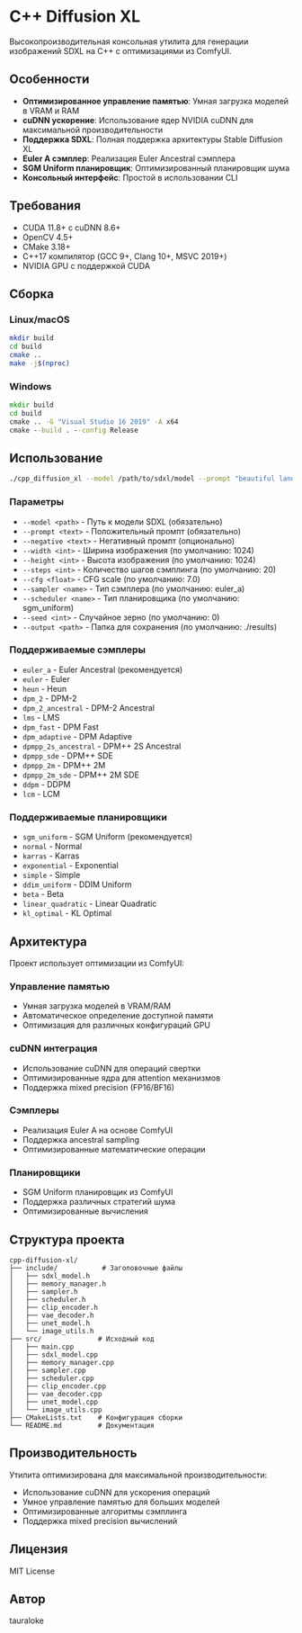 # C++ Diffusion XL

Высокопроизводительная консольная утилита для генерации изображений SDXL на C++ с оптимизациями из ComfyUI.

## Особенности

- **Оптимизированное управление памятью**: Умная загрузка моделей в VRAM и RAM
- **cuDNN ускорение**: Использование ядер NVIDIA cuDNN для максимальной производительности
- **Поддержка SDXL**: Полная поддержка архитектуры Stable Diffusion XL
- **Euler A сэмплер**: Реализация Euler Ancestral сэмплера
- **SGM Uniform планировщик**: Оптимизированный планировщик шума
- **Консольный интерфейс**: Простой в использовании CLI

## Требования

- CUDA 11.8+ с cuDNN 8.6+
- OpenCV 4.5+
- CMake 3.18+
- C++17 компилятор (GCC 9+, Clang 10+, MSVC 2019+)
- NVIDIA GPU с поддержкой CUDA

## Сборка

### Linux/macOS

```bash
mkdir build
cd build
cmake ..
make -j$(nproc)
```

### Windows

```cmd
mkdir build
cd build
cmake .. -G "Visual Studio 16 2019" -A x64
cmake --build . --config Release
```

## Использование

```bash
./cpp_diffusion_xl --model /path/to/sdxl/model --prompt "beautiful landscape" --width 1024 --height 1024 --steps 20 --cfg 7.0 --sampler euler_a --scheduler sgm_uniform
```

### Параметры

- `--model <path>` - Путь к модели SDXL (обязательно)
- `--prompt <text>` - Положительный промпт (обязательно)
- `--negative <text>` - Негативный промпт (опционально)
- `--width <int>` - Ширина изображения (по умолчанию: 1024)
- `--height <int>` - Высота изображения (по умолчанию: 1024)
- `--steps <int>` - Количество шагов сэмплинга (по умолчанию: 20)
- `--cfg <float>` - CFG scale (по умолчанию: 7.0)
- `--sampler <name>` - Тип сэмплера (по умолчанию: euler_a)
- `--scheduler <name>` - Тип планировщика (по умолчанию: sgm_uniform)
- `--seed <int>` - Случайное зерно (по умолчанию: 0)
- `--output <path>` - Папка для сохранения (по умолчанию: ./results)

### Поддерживаемые сэмплеры

- `euler_a` - Euler Ancestral (рекомендуется)
- `euler` - Euler
- `heun` - Heun
- `dpm_2` - DPM-2
- `dpm_2_ancestral` - DPM-2 Ancestral
- `lms` - LMS
- `dpm_fast` - DPM Fast
- `dpm_adaptive` - DPM Adaptive
- `dpmpp_2s_ancestral` - DPM++ 2S Ancestral
- `dpmpp_sde` - DPM++ SDE
- `dpmpp_2m` - DPM++ 2M
- `dpmpp_2m_sde` - DPM++ 2M SDE
- `ddpm` - DDPM
- `lcm` - LCM

### Поддерживаемые планировщики

- `sgm_uniform` - SGM Uniform (рекомендуется)
- `normal` - Normal
- `karras` - Karras
- `exponential` - Exponential
- `simple` - Simple
- `ddim_uniform` - DDIM Uniform
- `beta` - Beta
- `linear_quadratic` - Linear Quadratic
- `kl_optimal` - KL Optimal

## Архитектура

Проект использует оптимизации из ComfyUI:

### Управление памятью
- Умная загрузка моделей в VRAM/RAM
- Автоматическое определение доступной памяти
- Оптимизация для различных конфигураций GPU

### cuDNN интеграция
- Использование cuDNN для операций свертки
- Оптимизированные ядра для attention механизмов
- Поддержка mixed precision (FP16/BF16)

### Сэмплеры
- Реализация Euler A на основе ComfyUI
- Поддержка ancestral sampling
- Оптимизированные математические операции

### Планировщики
- SGM Uniform планировщик из ComfyUI
- Поддержка различных стратегий шума
- Оптимизированные вычисления

## Структура проекта

```
cpp-diffusion-xl/
├── include/           # Заголовочные файлы
│   ├── sdxl_model.h
│   ├── memory_manager.h
│   ├── sampler.h
│   ├── scheduler.h
│   ├── clip_encoder.h
│   ├── vae_decoder.h
│   ├── unet_model.h
│   └── image_utils.h
├── src/              # Исходный код
│   ├── main.cpp
│   ├── sdxl_model.cpp
│   ├── memory_manager.cpp
│   ├── sampler.cpp
│   ├── scheduler.cpp
│   ├── clip_encoder.cpp
│   ├── vae_decoder.cpp
│   ├── unet_model.cpp
│   └── image_utils.cpp
├── CMakeLists.txt    # Конфигурация сборки
└── README.md         # Документация
```

## Производительность

Утилита оптимизирована для максимальной производительности:

- Использование cuDNN для ускорения операций
- Умное управление памятью для больших моделей
- Оптимизированные алгоритмы сэмплинга
- Поддержка mixed precision вычислений

## Лицензия

MIT License

## Автор

tauraloke